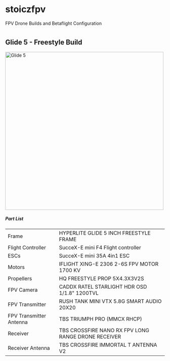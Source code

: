 # stoiczfpv
FPV Drone Builds and Betaflight Configuration 
#

## Glide 5 - Freestyle Build 

<img width="500" alt="Glide 5" src="https://github.com/hectorsvill/stoiczfpv/blob/main/images/Glide5.png">

##### Part List 

<table>
	<tr>
		<td>
			Frame
		</td>
		<td>
			HYPERLITE GLIDE 5 INCH FREESTYLE FRAME
		</td>
	</tr>
  <tr>
		<td>
			Flight Controller
		</td>
		<td>
			SucceX-E mini F4 Flight controller
		</td>
	</tr>
  <tr>
		<td>
			ESCs
		</td>
		<td>
      SucceX-E mini 35A 4in1 ESC
		</td>
	</tr>
  <tr>
		<td>
			Motors
		</td>
		<td>
      IFLIGHT XING-E 2306 2-6S FPV MOTOR 1700 KV
		</td>
	</tr>
  <tr>
		<td>
			Propellers
		</td>
		<td>
      HQ FREESTYLE PROP 5X4.3X3V2S 
		</td>
	</tr>
  <tr>
		<td>
			FPV Camera
		</td>
		<td>
      CADDX RATEL STARLIGHT HDR OSD 1/1.8" 1200TVL 
		</td>
	</tr>
  <tr>
    <td>
			FPV Transmitter
		</td>
		<td>
      RUSH TANK MINI VTX 5.8G SMART AUDIO 20X20 
		</td>
	</tr>
  <tr>
    <td>
			FPV Transmitter Antenna
		</td>
		<td>
      TBS TRIUMPH PRO (MMCX RHCP) 
		</td>
	</tr>
  <tr>
    <td>
			Receiver
		</td>
		<td>
      TBS CROSSFIRE NANO RX FPV LONG RANGE DRONE RECEIVER 
		</td>
	</tr>
  <tr>
    <td>
			Receiver Antenna
		</td>
		<td>
      TBS CROSSFIRE IMMORTAL T ANTENNA V2
		</td>
	</tr>
</table>
